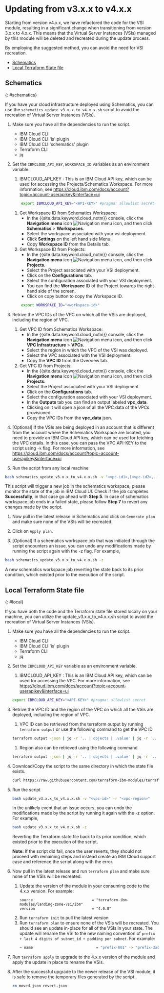# Updating from v3.x.x to v4.x.x

Starting from version v4.x.x, we have refactored the code for the VSI module, resulting in a significant change when transitioning from version 3.x.x to 4.x.x. This means that the Virtual Server Instances (VSIs) managed by this module will be deleted and recreated during the update process.

By employing the suggested method, you can avoid the need for VSI recreation.

- [Schematics](#schematics)
- [Local Terraform State file](#local)

## Schematics
{: #schematics}

If you have your cloud infrastructure deployed using Schematics, you can use the  `schematics_update_v3.x.x_to_v4.x.x.sh` script to avoid the recreation of Virtual Server Instances (VSIs).

1. Make sure you have all the dependencies to run the script.
    - IBM Cloud CLI
    - IBM Cloud CLI 'is' plugin
    - IBM Cloud CLI 'schematics' plugin
    - Terraform CLI
    - jq

1. Set the `IBMCLOUD_API_KEY`, `WORKSPACE_ID` variables as an environment variable.
    1. IBMCLOUD_API_KEY : This is an IBM Cloud API key, which can be used for accessing the Projects/Schematics Workspace. For more information, see https://cloud.ibm.com/docs/account?topic=account-userapikey&interface=ui
    ```sh
        export IBMCLOUD_API_KEY="<API-KEY>" #pragma: allowlist secret
    ```

    1. Get Workspace ID from Schematics Workspace:
        - In the {{site.data.keyword.cloud_notm}} console, click the **Navigation menu** icon ![Navigation menu icon](../icons/icon_hamburger.svg "Menu"), and then click **Schematics** > **Workspaces**.
        - Select the workspace associated with your vsi deployment.
        - Click **Settings** on the left hand side Menu.
        - Copy **Workspace ID** from the Details tab.
    1. Get Workspace ID from Projects:
        - In the {{site.data.keyword.cloud_notm}} console, click the **Navigation menu** icon ![Navigation menu icon](../icons/icon_hamburger.svg "Menu"), and then click **Projects**.
        - Select the Project associated with your VSI deployment.
        - Click on the **Configurations** tab.
        - Select the configuration associated with your VSI deployment.
        - You can find the **Workspace** ID of the Project towards the right-hand side of the screen.
        - Click on copy button to copy the Workspace ID.
    ```sh
        export WORKSPACE_ID="<workspace-id>"
    ```

1. Retrive the VPC IDs of the VPC on which all the VSIs are deployed, including the region of VPC.
    1. Get VPC ID from Schematics Workspace:
        - In the {{site.data.keyword.cloud_notm}} console, click the **Navigation menu** icon ![Navigation menu icon](../icons/icon_hamburger.svg "Menu"), and then click **VPC Infrastructure** > **VPCs**.
        - Select the region in which the VPC of the VSI was deployed.
        - Select the VPC associated with the VSI deployment.
        - Copy the **VPC ID** from the Overview tab.
    1. Get VPC ID from Projects:
        - In the {{site.data.keyword.cloud_notm}} console, click the **Navigation menu** icon ![Navigation menu icon](../icons/icon_hamburger.svg "Menu"), and then click **Projects**.
        - Select the Project associated with your VSI deployment.
        - Click on the **Configurations** tab.
        - Select the configuration associated with your VSI deployment.
        - In the **Outputs** tab you can find an output labeled **vpc_data**.
        - Clicking on it will open a json of all the VPC data of the VPCs provisioned.
        - Copy the VPC IDs from the **vpc_data** json.

1. [Optional] If the VSIs are being deployed in an account that is different from the account where the Schematics Workspace are located, you need to provide an IBM Cloud API key, which can be used for fetching the VPC details. In this case, you can pass the VPC API-KEY to the script using `-k` flag. For more information, see https://cloud.ibm.com/docs/account?topic=account-userapikey&interface=ui

1. Run the script from any local machine
```sh
bash schematics_update_v3.x.x_to_v4.x.x.sh -v "<vpc-id1>,[<vpc-id2>,...]" -r "<vpc-region> [-k <vpc-ibm-api-key>]"
```
This script will trigger a new job in the schematics workspace, please monitor the state of the job in IBM Cloud UI. Check if the job completes **Successfully**, in that case go ahead with **Step 5**. In case of schematics workspace job ends in a failed state, please follow **Step 7** to revert any changes made by the script.

1. Now pull in the latest release in Schematics and click on `Generate plan` and make sure none of the VSIs will be recreated.

1. Click on `Apply plan`.

1. [Optional] If a schematics workspace job that was initiated through the script encounters an issue, you can undo any modifications made by running the script again with the -z flag. For example,
```sh
bash schematics_update_v3.x.x_to_v4.x.x.sh -z
```
A new schematics workspace job reverting the state back to its prior condition, which existed prior to the execution of the script.

## Local Terraform State file
{: #local}

If you have both the code and the Terraform state file stored locally on your machine, you can utilize the update_v3.x.x_to_v4.x.x.sh script to avoid the recreation of Virtual Server Instances (VSIs).

1. Make sure you have all the dependencies to run the script.
    - IBM Cloud CLI
    - IBM Cloud CLI 'is' plugin
    - Terraform CLI
    - jq

1. Set the `IBMCLOUD_API_KEY` variable as an environment variable.
    1. IBMCLOUD_API_KEY : This is an IBM Cloud API key, which can be used for accessing the VPC. For more information, see https://cloud.ibm.com/docs/account?topic=account-userapikey&interface=ui
    ```sh
    export IBMCLOUD_API_KEY="<API-KEY>" #pragma: allowlist secret
    ```

1. Retrive the VPC ID and the region of the VPC on which all the VSIs are deployed, including the region of VPC.
    1. VPC ID can be retrieved from the terraform output by running `terraform output` or use the following command to get the VPC ID
    ```sh
    terraform output -json | jq -r '.. | objects | .value' | jq -r '.. | objects | select(.vpc_id != null) | .vpc_id' | sort -u | xargs
    ```
    1. Region also can be retrieved using the following command
    ```sh
    terraform output -json | jq -r '.. | objects | .value' | jq -r '.. | objects | select(.vpc_id != null) | .zone' | rev | cut -c3- | rev | sort -u | xargs
    ```

1. Download/Copy the script to the same directory in which the state file exists.
    ```sh
    curl https://raw.githubusercontent.com/terraform-ibm-modules/terraform-ibm-landing-zone-vsi/main/update/update_v3.x.x_to_v4.x.x.sh > update_v3.x.x_to_v4.x.x.sh
    ```

1. Run the script
    ```sh
    bash update_v3.x.x_to_v4.x.x.sh -v "<vpc-id>" -r "<vpc-region>"
    ```
    In the unlikely event that an issue occurs, you can undo the modifications made by the script by running it again with the -z option. For example,
    ```sh
    bash update_v3.x.x_to_v4.x.x.sh -z
    ```
    Reverting the Terraform state file back to its prior condition, which existed prior to the execution of the script.

    **Note:** If the script did fail, once the user reverts, they should not proceed with remaining steps and instead create an IBM Cloud support case and reference the script along with the error.

1. Now pull in the latest release and run `terraform plan` and make sure none of the VSIs will be recreated.
    1. Update the version of the module in your consuming code to the 4.x.x version. For example:
        ```hcl
        source                           = "terraform-ibm-modules/landing-zone-vsi/ibm"
        version                          = "4.0.0"
        ```
    1. Run `terraform init` to pull the latest version
    1. Run `terraform plan` to ensure none of the VSIs will be recreated. You should see an update in-place for all of the VSIs in your state. The update will rename the VSI to the new naming convention of `prefix + last 4 digits of subnet_id + padding per subnet`. For example:
        ```sh
        ~ name                             = "prefix-001" -> "prefix-3ad7-001"
        ```

1. Run `terraform apply` to upgrade to the 4.x.x version of the module and apply the update in place to rename the VSIs.

1. After the successful upgrade to the newer release of the VSI module, it is safe to remove the temporary files generated by the script..
    ```sh
    rm moved.json revert.json
    ```
